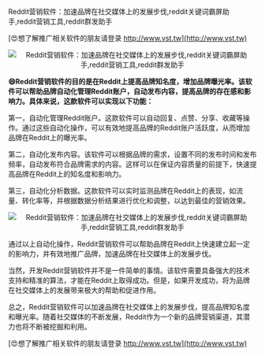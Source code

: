 Reddit营销软件：加速品牌在社交媒体上的发展步伐,reddit关键词霸屏助手,reddit营销工具,reddit群发助手

[😍想了解推广相关软件的朋友请登录 http://www.vst.tw](http://www.vst.tw)

 <center><img src="https://vst.tw/MP4/tuiguang/png/8.png" alt="Reddit营销软件：加速品牌在社交媒体上的发展步伐,reddit关键词霸屏助手,reddit营销工具,reddit群发助手"></center>

**😄Reddit营销软件的目的是在Reddit上提高品牌知名度，增加品牌曝光率。该软件可以帮助品牌自动化管理Reddit账户，自动发布内容，提高品牌的存在感和影响力。具体来说，这款软件可以实现以下功能：**

第一，自动化管理Reddit账户。这款软件可以自动回复、点赞、分享、收藏等操作。通过这些自动化操作，可以有效地提高品牌的Reddit账户活跃度，从而增加品牌在Reddit上的曝光率。

第二，自动化发布内容。该软件可以根据品牌的需求，设置不同的发布时间和发布频率，自动发布符合品牌需求的内容。这样可以在保证内容质量的前提下，快速提高品牌在Reddit上的知名度和影响力。

第三，自动化分析数据。这款软件可以实时监测品牌在Reddit上的表现，如流量、转化率等，并根据数据分析结果进行优化和调整，以达到最佳的营销效果。

 <center><img src="https://vst.tw/MP4/tuiguang/png/5.png" alt="Reddit营销软件：加速品牌在社交媒体上的发展步伐,reddit关键词霸屏助手,reddit营销工具,reddit群发助手"></center>

通过以上自动化操作，Reddit营销软件可以帮助品牌在Reddit上快速建立起一定的影响力，并有效地推广品牌，加速品牌在社交媒体上的发展步伐。

当然，开发Reddit营销软件并不是一件简单的事情。该软件需要具备强大的技术支持和精准的算法，才能在Reddit上取得成功。但是，如果开发成功，将为品牌在社交媒体上的发展带来极大的帮助和促进作用。

总之，Reddit营销软件可以加速品牌在社交媒体上的发展步伐，提高品牌知名度和曝光率。随着社交媒体的不断发展，Reddit作为一个新的品牌营销渠道，其潜力也将不断被挖掘和利用。

[😍想了解推广相关软件的朋友请登录 http://www.vst.tw](http://www.vst.tw)



